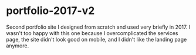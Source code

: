 # portfolio-2017-v2
Second portfolio site I designed from scratch and used very briefly in 2017. I wasn't too happy with this one because I overcomplicated the services page, the site didn't look good on mobile, and I didn't like the landing page anymore.
